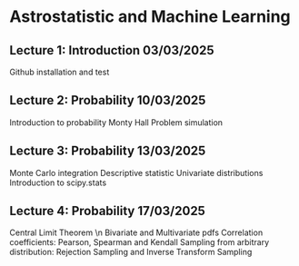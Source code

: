 # Astrostatistic and Machine Learning

## Lecture 1: Introduction  03/03/2025
Github installation and test

## Lecture 2: Probability   10/03/2025
Introduction to probability
Monty Hall Problem simulation

## Lecture 3: Probability   13/03/2025
Monte Carlo integration
Descriptive statistic
Univariate distributions
Introduction to scipy.stats

## Lecture 4: Probability   17/03/2025
Central Limit Theorem  \n
Bivariate and Multivariate pdfs
Correlation coefficients: Pearson, Spearman and Kendall
Sampling from arbitrary distribution: Rejection Sampling and Inverse Transform Sampling
